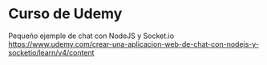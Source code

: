 # Curso de Udemy

Pequeño ejemple de chat con NodeJS y Socket.io https://www.udemy.com/crear-una-aplicacion-web-de-chat-con-nodejs-y-socketio/learn/v4/content